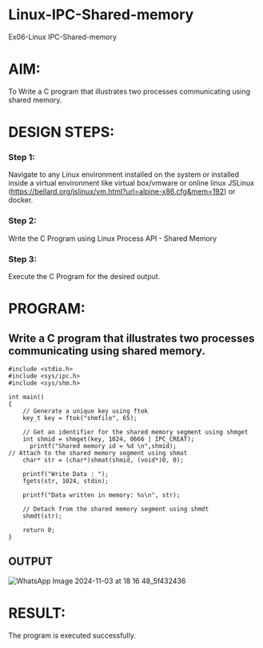# Linux-IPC-Shared-memory
Ex06-Linux IPC-Shared-memory

# AIM:
To Write a C program that illustrates two processes communicating using shared memory.

# DESIGN STEPS:

### Step 1:

Navigate to any Linux environment installed on the system or installed inside a virtual environment like virtual box/vmware or online linux JSLinux (https://bellard.org/jslinux/vm.html?url=alpine-x86.cfg&mem=192) or docker.

### Step 2:

Write the C Program using Linux Process API - Shared Memory

### Step 3:

Execute the C Program for the desired output. 

# PROGRAM:

## Write a C program that illustrates two processes communicating using shared memory.


    #include <stdio.h>
    #include <sys/ipc.h>
    #include <sys/shm.h>
    
    int main()
    {
    	// Generate a unique key using ftok
    	key_t key = ftok("shmfile", 65);
    
    	// Get an identifier for the shared memory segment using shmget
    	int shmid = shmget(key, 1024, 0666 | IPC_CREAT);
          printf("Shared memory id = %d \n",shmid);
    // Attach to the shared memory segment using shmat
    	char* str = (char*)shmat(shmid, (void*)0, 0);
    	
        printf("Write Data : ");
    	fgets(str, 1024, stdin);
    
    	printf("Data written in memory: %s\n", str);
    
    	// Detach from the shared memory segment using shmdt
    	shmdt(str);
    
    	return 0;
    }




## OUTPUT



![WhatsApp Image 2024-11-03 at 18 16 48_5f432436](https://github.com/user-attachments/assets/a1ea5eb1-1dfe-47b3-a743-05c689c7d655)

# RESULT:
The program is executed successfully.
